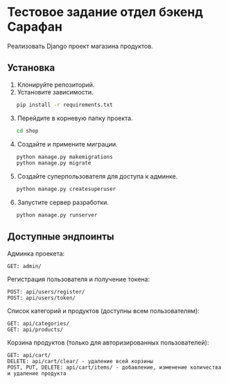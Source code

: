 # Тестовое задание отдел бэкенд Сарафан

Реализовать Django проект магазина продуктов.

## Установка

1. Клонируйте репозиторий.
2. Установите зависимости.
```bash
   pip install -r requirements.txt
```
3. Перейдите в корневую папку проекта.
```bash
   cd shop
```
4. Создайте и примените миграции.
```bash
   python manage.py makemigrations
   python manage.py migrate
```
5. Создайте суперпользователя для доступа к админке.
```bash
   python manage.py createsuperuser
```
6. Запустите сервер разработки.
```bash
   python manage.py runserver
```

## Доступные эндпоинты
Админка проекета:
```
GET: admin/
```
Регистрация пользователя и получение токена:
```
POST: api/users/register/
POST: api/users/token/
```
Список категорий и продуктов (доступны всем пользователям):
```
GET: api/categories/
GET: api/products/
```
Корзина продуктов (только для авторизированных пользователей):
```
GET: api/cart/
DELETE: api/cart/clear/ - удаление всей корзины
POST, PUT, DELETE: api/cart/items/ - добавление, изменение количества и удаление продукта
```
